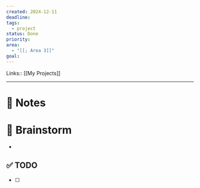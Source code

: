 ```yaml
---
created: 2024-12-11
deadline: 
tags:
  - project
status: Done
priority: 
area:
  - "[[; Area 3]]"
goal: 
---
```

Links:: [[My Projects]]

---

# 📝 Notes





# 🧠 Brainstorm

- 


## ✅ TODO

- [ ] 


